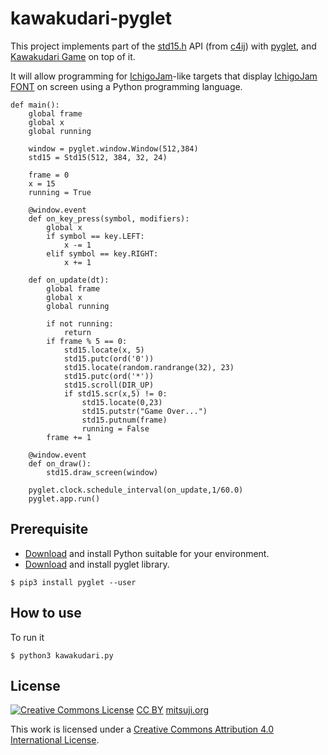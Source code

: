 # kawakudari-pyglet

This project implements part of the [std15.h](https://github.com/IchigoJam/c4ij/blob/master/src/std15.h) API (from [c4ij](https://github.com/IchigoJam/c4ij)) with [pyglet](https://pyglet.readthedocs.io/en/latest/), and [Kawakudari Game](https://ichigojam.github.io/print/en/KAWAKUDARI.html) on top of it.

It will allow programming for [IchigoJam](https://ichigojam.net/index-en.html)-like targets that display [IchigoJam FONT](https://mitsuji.github.io/ichigojam-font.json/) on screen using a Python programming language.
```
def main():
    global frame
    global x
    global running

    window = pyglet.window.Window(512,384)
    std15 = Std15(512, 384, 32, 24)

    frame = 0
    x = 15
    running = True

    @window.event
    def on_key_press(symbol, modifiers):
        global x
        if symbol == key.LEFT:
            x -= 1
        elif symbol == key.RIGHT:
            x += 1

    def on_update(dt):
        global frame
        global x
        global running
        
        if not running:
            return
        if frame % 5 == 0:
            std15.locate(x, 5)
            std15.putc(ord('0'))
            std15.locate(random.randrange(32), 23)
            std15.putc(ord('*'))
            std15.scroll(DIR_UP)
            if std15.scr(x,5) != 0:
                std15.locate(0,23)
                std15.putstr("Game Over...")
                std15.putnum(frame)
                running = False
        frame += 1
        
    @window.event
    def on_draw():
        std15.draw_screen(window)

    pyglet.clock.schedule_interval(on_update,1/60.0)
    pyglet.app.run()

```

## Prerequisite

* [Download](https://www.python.org/downloads/) and install Python suitable for your environment.
* [Download](https://pyglet.readthedocs.io/en/latest/programming_guide/installation.html) and install pyglet library.

```
$ pip3 install pyglet --user
```


## How to use

To run it
```
$ python3 kawakudari.py
```


## License
[![Creative Commons License](https://i.creativecommons.org/l/by/4.0/88x31.png)](http://creativecommons.org/licenses/by/4.0/)
[CC BY](https://creativecommons.org/licenses/by/4.0/) [mitsuji.org](https://mitsuji.org)

This work is licensed under a [Creative Commons Attribution 4.0 International License](http://creativecommons.org/licenses/by/4.0/).

